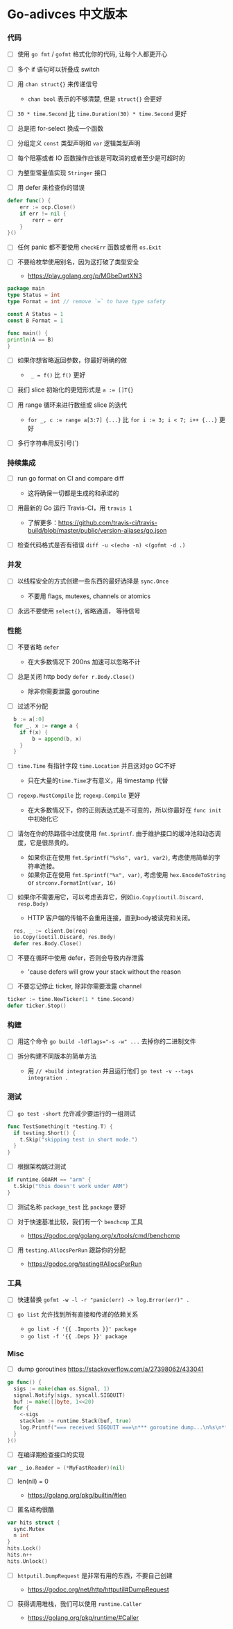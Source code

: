 # Go-adivces 中文版本 #

### 代码 ###

- [ ] 使用 `go fmt` / `gofmt` 格式化你的代码, 让每个人都更开心
- [ ] 多个 if 语句可以折叠成 switch
- [ ] 用 `chan struct{}` 来传递信号

    - `chan bool` 表示的不够清楚, 但是 `struct{}` 会更好

- [ ] `30 * time.Second` 比 `time.Duration(30) * time.Second` 更好
- [ ] 总是把 for-select 换成一个函数
- [ ] 分组定义 `const` 类型声明和 `var` 逻辑类型声明
- [ ] 每个阻塞或者 IO 函数操作应该是可取消的或者至少是可超时的
- [ ] 为整型常量值实现 `Stringer` 接口
- [ ] 用 defer 来检查你的错误
  
```go
defer func() {
    err := ocp.Close()
    if err != nil {
        rerr = err
    }
}()
```

- [ ] 任何 panic 都不要使用 `checkErr` 函数或者用 `os.Exit`
- [ ] 不要给枚举使用别名，因为这打破了类型安全

    - https://play.golang.org/p/MGbeDwtXN3
```go
package main
type Status = int
type Format = int // remove `=` to have type safety

const A Status = 1
const B Format = 1

func main() {
println(A == B)
}
```

- [ ] 如果你想省略返回参数，你最好明确的做

    - ` _ = f()` 比 `f()` 更好

- [ ] 我们 slice 初始化的更短形式是 `a := []T{}`
- [ ] 用 range 循环来进行数组或 slice 的迭代

    -  `for _, c := range a[3:7] {...}` 比 `for i := 3; i < 7; i++ {...}` 更好

- [ ] 多行字符串用反引号(\`)

### 持续集成 ###

- [ ] run go format on CI and compare diff
  
    - 这将确保一切都是生成的和承诺的

- [ ] 用最新的 Go 运行 Travis-CI，用 `travis 1`
  
    - 了解更多：https://github.com/travis-ci/travis-build/blob/master/public/version-aliases/go.json

- [ ] 检查代码格式是否有错误 `diff -u <(echo -n) <(gofmt -d .)`

### 并发 ###

- [ ] 以线程安全的方式创建一些东西的最好选择是 `sync.Once`

    - 不要用 flags, mutexes, channels or atomics

- [ ] 永远不要使用 `select{}`, 省略通道， 等待信号

### 性能 ###

- [ ] 不要省略 `defer`

    - 在大多数情况下 200ns 加速可以忽略不计

- [ ] 总是关闭 http body `defer r.Body.Close()`
  
    - 除非你需要泄露 goroutine

- [ ] 过滤不分配
  
```go
  b := a[:0]
  for _, x := range a {
  	if f(x) {
	    b = append(b, x)
  	}
  }
```

- [ ] `time.Time` 有指针字段 `time.Location` 并且这对go GC不好

    - 只在大量的`time.Time`才有意义，用 timestamp 代替

- [ ] `regexp.MustCompile` 比 `regexp.Compile` 更好

    - 在大多数情况下，你的正则表达式是不可变的，所以你最好在 `func init` 中初始化它

- [ ] 请勿在你的热路径中过度使用 `fmt.Sprintf`. 由于维护接口的缓冲池和动态调度，它是很昂贵的。

    - 如果你正在使用 `fmt.Sprintf("%s%s", var1, var2)`, 考虑使用简单的字符串连接。
    - 如果你正在使用 `fmt.Sprintf("%x", var)`, 考虑使用 `hex.EncodeToString` or `strconv.FormatInt(var, 16)`

- [ ] 如果你不需要用它，可以考虑丢弃它，例如`io.Copy(ioutil.Discard, resp.Body)`

    - HTTP 客户端的传输不会重用连接，直到body被读完和关闭。
```go
  res, _ := client.Do(req)
  io.Copy(ioutil.Discard, res.Body)
  defer res.Body.Close()
```

- [ ] 不要在循环中使用 defer，否则会导致内存泄露

    - 'cause defers will grow your stack without the reason

- [ ] 不要忘记停止 ticker, 除非你需要泄露 channel
  
```go
ticker := time.NewTicker(1 * time.Second)
defer ticker.Stop()
```

### 构建 ###

- [ ] 用这个命令 `go build -ldflags="-s -w" ...` 去掉你的二进制文件
- [ ] 拆分构建不同版本的简单方法

  - 用 `// +build integration` 并且运行他们 `go test -v --tags integration .`

### 测试 ###

- [ ] `go test -short` 允许减少要运行的一组测试

```go
func TestSomething(t *testing.T) {
  if testing.Short() {
    t.Skip("skipping test in short mode.")
  }
}
```

- [ ] 根据架构跳过测试

```go
if runtime.GOARM == "arm" {
  t.Skip("this doesn't work under ARM")
}
```

- [ ] 测试名称 `package_test` 比 `package` 要好
- [ ] 对于快速基准比较，我们有一个 `benchcmp` 工具

    - https://godoc.org/golang.org/x/tools/cmd/benchcmp

- [ ] 用 `testing.AllocsPerRun` 跟踪你的分配

    - https://godoc.org/testing#AllocsPerRun

### 工具 ###

- [ ] 快速替换 `gofmt -w -l -r "panic(err) -> log.Error(err)" .`
- [ ] `go list` 允许找到所有直接和传递的依赖关系

    - `go list -f '{{ .Imports }}' package`
    - `go list -f '{{ .Deps }}' package`

### Misc ###

- [ ] dump goroutines https://stackoverflow.com/a/27398062/433041

```go
go func() {
  sigs := make(chan os.Signal, 1)
  signal.Notify(sigs, syscall.SIGQUIT)
  buf := make([]byte, 1<<20)
  for {
    <-sigs
    stacklen := runtime.Stack(buf, true)
    log.Printf("=== received SIGQUIT ===\n*** goroutine dump...\n%s\n*** end\n", buf[:stacklen])
  }
}()
```

- [ ] 在编译期检查接口的实现

```go
var _ io.Reader = (*MyFastReader)(nil)
```

- [ ] len(nil) = 0

    - https://golang.org/pkg/builtin/#len

- [ ] 匿名结构很酷

```go
var hits struct {
  sync.Mutex
  n int
}
hits.Lock()
hits.n++
hits.Unlock()
```

- [ ] `httputil.DumpRequest` 是非常有用的东西，不要自己创建

    - https://godoc.org/net/http/httputil#DumpRequest

- [ ] 获得调用堆栈，我们可以使用 `runtime.Caller`

    - https://golang.org/pkg/runtime/#Caller
